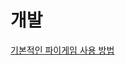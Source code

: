 개발   
=========================   
[기본적인 파이게임 사용 방법](https://www.youtube.com/watch?v=Ongc4EVqRjo&list=PLjcN1EyupaQnHM1I9SmiXfbT6aG4ezUvu&index=1)   
